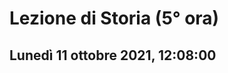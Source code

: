 #  Lezione di Storia (5° ora)
## Lunedì 11 ottobre 2021, 12:08:00

<!--stackedit_data:
eyJoaXN0b3J5IjpbLTczNDM0MTQzNV19
-->